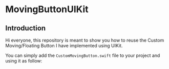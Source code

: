 # MovingButtonUIKit

## Introduction
Hi everyone, this repository is meant to show you how to reuse the Custom Moving/Floating Button I have implemented
using UIKit.

You can simply add the `CustomMovingButton.swift` file to your project and using it as follow:


